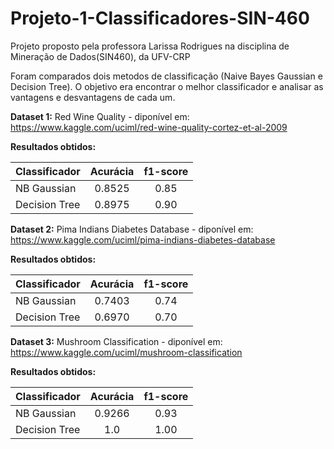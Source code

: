# Projeto-1-Classificadores-SIN-460

Projeto proposto pela professora Larissa Rodrigues na disciplina de Mineração de Dados(SIN460), da UFV-CRP

Foram comparados dois metodos de classificação (Naive Bayes Gaussian e Decision Tree).
O objetivo era encontrar o melhor classificador e analisar as vantagens e desvantagens de cada um.

**Dataset 1:**
Red Wine Quality - diponível em: https://www.kaggle.com/uciml/red-wine-quality-cortez-et-al-2009

**Resultados obtidos:**

| Classificador | Acurácia | f1-score |
| :--- | :---: | :---: |
| NB Gaussian | 0.8525 | 0.85 |
| Decision Tree | 0.8975 | 0.90 |

**Dataset 2:**
Pima Indians Diabetes Database - diponível em: https://www.kaggle.com/uciml/pima-indians-diabetes-database

**Resultados obtidos:**

| Classificador | Acurácia | f1-score |
| :--- | :---: | :---: |
| NB Gaussian | 0.7403 | 0.74 |
| Decision Tree | 0.6970 | 0.70 |

**Dataset 3:**
Mushroom Classification - diponível em: https://www.kaggle.com/uciml/mushroom-classification

**Resultados obtidos:**

| Classificador | Acurácia | f1-score |
| :--- | :---: | :---: |
| NB Gaussian | 0.9266 | 0.93 |
| Decision Tree | 1.0 | 1.00 |
